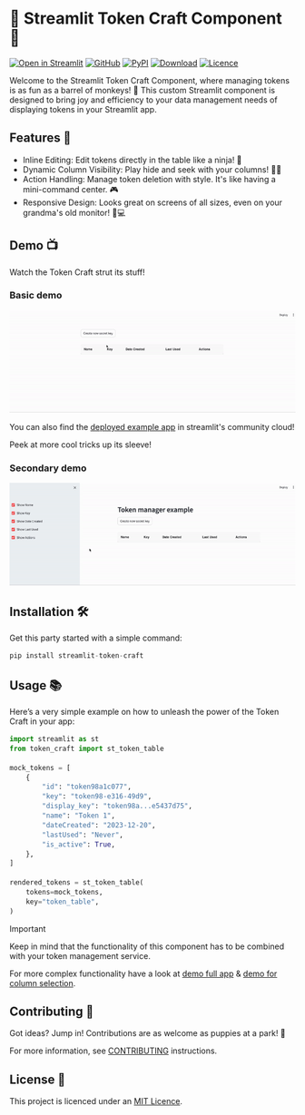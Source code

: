 # 🌟 Streamlit Token Craft Component 🚀

[![Open in Streamlit][share_badge]][share_link] [![GitHub][github_badge]][github_link] [![PyPI][pypi_badge]][pypi_link] [![Download][download_badge]][download_link] [![Licence][licence_badge]][licence_link]
 
Welcome to the Streamlit Token Craft Component, where managing tokens is as fun as a barrel of monkeys! 🐒 This custom Streamlit component is designed to bring joy and efficiency to your data management needs of displaying tokens in your Streamlit app.

## Features 🎉
* Inline Editing: Edit tokens directly in the table like a ninja! 🥷
* Dynamic Column Visibility: Play hide and seek with your columns! 🙈🙉
* Action Handling: Manage token deletion with style. It's like having a mini-command center. 🎮
* Responsive Design: Looks great on screens of all sizes, even on your grandma's old monitor! 👵💻

## Demo 📺

Watch the Token Craft strut its stuff!

### Basic demo
![image_demo_!](demo.gif)

You can also find the [deployed example app](https://app-token-craft-example.streamlit.app/) in streamlit's community cloud!

Peek at more cool tricks up its sleeve!

### Secondary demo
![image_demo_!](demo_column_selection.gif)

## Installation 🛠️
Get this party started with a simple command:
```python
pip install streamlit-token-craft
```

## Usage 📚
Here’s a very simple example on how to unleash the power of the Token Craft in your app:

```python
import streamlit as st
from token_craft import st_token_table

mock_tokens = [
    {
        "id": "token98a1c077",
        "key": "token98-e316-49d9",
        "display_key": "token98a...e5437d75",
        "name": "Token 1",
        "dateCreated": "2023-12-20",
        "lastUsed": "Never",
        "is_active": True,
    },
]

rendered_tokens = st_token_table(
    tokens=mock_tokens,
    key="token_table",
)
```
> [!IMPORTANT]
> Keep in mind that the functionality of this component has to be combined with your token management service.
>
>For more complex functionality have a look at [demo full app](demo_full_app.py) & [demo for column selection](demo_col_selection_app.py).

## Contributing 🤝
Got ideas? Jump in! Contributions are as welcome as puppies at a park! 🐶

For more information, see [CONTRIBUTING](CONTRIBUTING.md) instructions.

## License 📜
This project is licenced under an [MIT Licence](LICENSE).



[share_badge]: https://static.streamlit.io/badges/streamlit_badge_black_white.svg

[share_link]: https://app-token-craft-example.streamlit.app/

[github_badge]: https://badgen.net/badge/icon/GitHub?icon=github&color=black&label

[github_link]: https://github.com/stavrostheocharis/streamlit-token-craft

[pypi_badge]: https://badge.fury.io/py/streamlit-token-craft.svg

[pypi_link]: https://pypi.org/project/streamlit-token-craft

[download_badge]: https://badgen.net/pypi/dm/streamlit-token-craft

[download_link]: https://pypi.org/project/streamlit-token-craft/#files

[licence_badge]: https://img.shields.io/github/license/stavrostheocharis/streamlit-token-craft

[licence_link]: LICENSE

